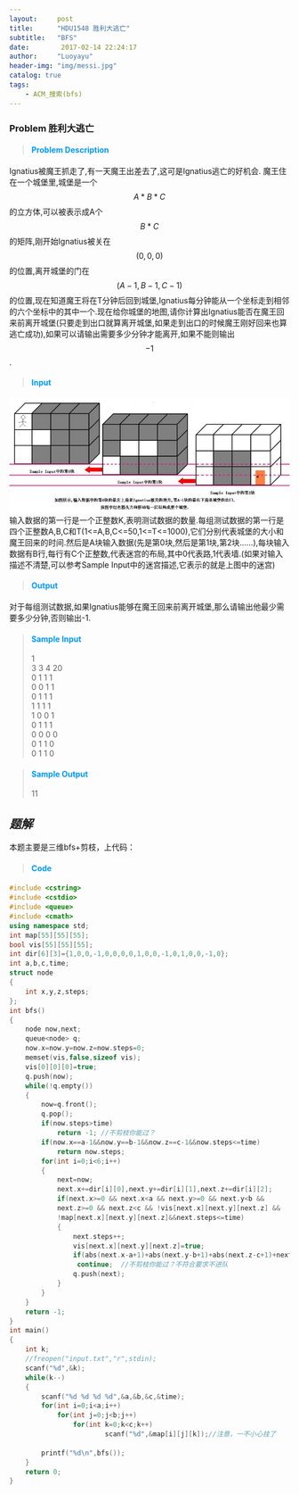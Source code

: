 ```yaml
---
layout:     post
title:      "HDU1548 胜利大逃亡"
subtitle:   "BFS"
date:        2017-02-14 22:24:17
author:     "Luoyayu"
header-img: "img/messi.jpg"
catalog: true
tags:
    - ACM_搜索(bfs)
---
```


###   Problem  <strong>胜利大逃亡</strong>   

>####  <font color="#0099ff">Problem Description </font>      
     
Ignatius被魔王抓走了,有一天魔王出差去了,这可是Ignatius逃亡的好机会. 
魔王住在一个城堡里,城堡是一个$$A*B*C$$的立方体,可以被表示成A个$$B*C$$的矩阵,刚开始Ignatius被关在$$(0,0,0)$$的位置,离开城堡的门在$$(A-1,B-1,C-1)$$的位置,现在知道魔王将在T分钟后回到城堡,Ignatius每分钟能从一个坐标走到相邻的六个坐标中的其中一个.现在给你城堡的地图,请你计算出Ignatius能否在魔王回来前离开城堡(只要走到出口就算离开城堡,如果走到出口的时候魔王刚好回来也算逃亡成功),如果可以请输出需要多少分钟才能离开,如果不能则输出$$-1$$. 


>####  <font color="#0099ff">Input </font>   

![](\img\in-post\1.jpg)
输入数据的第一行是一个正整数K,表明测试数据的数量.每组测试数据的第一行是四个正整数A,B,C和T(1<=A,B,C<=50,1<=T<=1000),它们分别代表城堡的大小和魔王回来的时间.然后是A块输入数据(先是第0块,然后是第1块,第2块......),每块输入数据有B行,每行有C个正整数,代表迷宫的布局,其中0代表路,1代表墙.(如果对输入描述不清楚,可以参考Sample Input中的迷宫描述,它表示的就是上图中的迷宫) 

>####  <font color="#0099ff">Output</font>      
 
 对于每组测试数据,如果Ignatius能够在魔王回来前离开城堡,那么请输出他最少需要多少分钟,否则输出-1. 

>####  <font color="#0099ff">Sample Input</font>   
>1   
3 3 4 20  
0 1 1 1  
0 0 1 1  
0 1 1 1   
1 1 1 1   
1 0 0 1   
0 1 1 1  
0 0 0 0     
0 1 1 0   
0 1 1 0     

>####  <font color="#0099ff">Sample Output</font>      
>11  

## *题解*
 本题主要是三维bfs+剪枝，上代码：

>####  <font color="#0099ff">Code</font>

```cpp 
#include <cstring>
#include <cstdio>
#include <queue>
#include <cmath>
using namespace std;
int map[55][55][55];
bool vis[55][55][55];
int dir[6][3]={1,0,0,-1,0,0,0,0,1,0,0,-1,0,1,0,0,-1,0};  
int a,b,c,time;
struct node
{
    int x,y,z,steps;
};
int bfs()
{
    node now,next;
    queue<node> q;
    now.x=now.y=now.z=now.steps=0;
    memset(vis,false,sizeof vis);
    vis[0][0][0]=true;
    q.push(now);
    while(!q.empty())
    {
        now=q.front();
        q.pop();
        if(now.steps>time)  
            return -1; //不剪枝你能过？
        if(now.x==a-1&&now.y==b-1&&now.z==c-1&&now.steps<=time)
            return now.steps;
        for(int i=0;i<6;i++)
        {
            next=now;
            next.x+=dir[i][0],next.y+=dir[i][1],next.z+=dir[i][2];
            if(next.x>=0 && next.x<a && next.y>=0 && next.y<b && 
            next.z>=0 && next.z<c && !vis[next.x][next.y][next.z] && 
            !map[next.x][next.y][next.z]&&next.steps<=time)
            {
                next.steps++;
                vis[next.x][next.y][next.z]=true; 
                if(abs(next.x-a+1)+abs(next.y-b+1)+abs(next.z-c+1)+next.steps>time)  
                 continue;  //不剪枝你能过？不符合要求不进队
                q.push(next);
            }
        }
    }
    return -1;
}
int main()
{
    int k;
    //freopen("input.txt","r",stdin);
    scanf("%d",&k);
    while(k--)
    {
        scanf("%d %d %d %d",&a,&b,&c,&time);
        for(int i=0;i<a;i++)
            for(int j=0;j<b;j++)
                for(int k=0;k<c;k++)
                        scanf("%d",&map[i][j][k]);//注意，一不小心挂了
        
        printf("%d\n",bfs());
    }
    return 0;
}
```